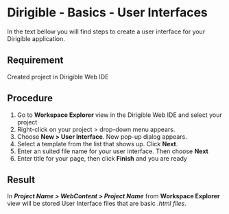 # Dirigible - Basics - User Interfaces

In the text bellow you will find steps to create a user interface for your Dirigible application.

## Requirement

Created project in Dirigible Web IDE

## Procedure

1. Go to **Workspace Explorer** view in the Dirigible Web IDE and select your project
2. Right-click on your project > drop-down menu appears.
3. Choose **New > User Interface**. New pop-up dialog appears.
4. Select a template from the list that shows up. Click **Next**.
5. Enter an suited file name for your user interface. Then choose **Next**
6. Enter title for your page, then click **Finish** and you are ready

## Result

In _**Project Name > WebContent > Project Name**_ from **Workspace Explorer** view will be stored User Interface files that are basic _.html files_.

